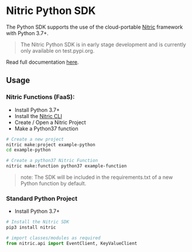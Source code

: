 # Nitric Python SDK

The Python SDK supports the use of the cloud-portable [Nitric](http://nitric.io) framework with Python 3.7+.

> The Nitric Python SDK is in early stage development and is currently only available on test.pypi.org.

Read full documentation [here](https://nitrictech.github.io/python-sdk/).

## Usage

### Nitric Functions (FaaS):

 - Install Python 3.7+
 - Install the [Nitric CLI](#)
 - Create / Open a Nitric Project
 - Make a Python37 function
 
 ```bash
# Create a new project
nitric make:project example-python
cd example-python

# Create a python37 Nitric Function
nitric make:function python37 example-function
```

> note: The SDK will be included in the requirements.txt of a new Python function by default.

### Standard Python Project

 - Install Python 3.7+

```bash
# Install the Nitric SDK
pip3 install nitric
```

```python
# import classes/modules as required
from nitric.api import EventClient, KeyValueClient
```